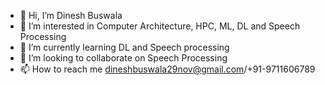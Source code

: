 - 👋 Hi, I’m Dinesh Buswala
- 👀 I’m interested in Computer Architecture, HPC, ML, DL and Speech Processing
- 🌱 I’m currently learning DL and Speech processing
- 💞️ I’m looking to collaborate on Speech Processing 
- 📫 How to reach me dineshbuswala29nov@gmail.com/+91-9711606789

<!---
Dinesh29nov/Dinesh29nov is a ✨ special ✨ repository because its `README.md` (this file) appears on your GitHub profile.
You can click the Preview link to take a look at your changes.
--->
